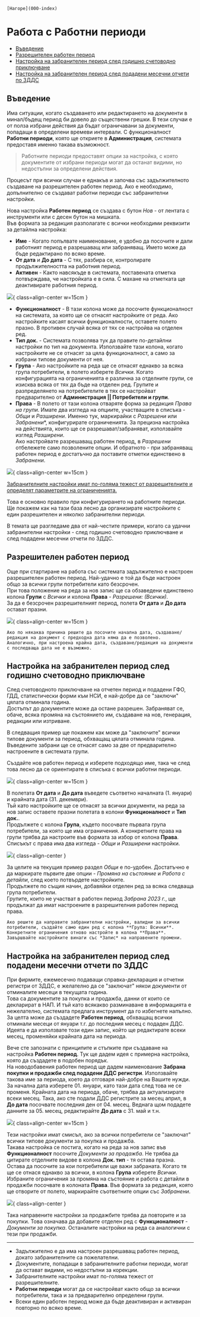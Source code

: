 ```{only} html
[Нагоре](000-index)
```

# **Работа с Работни периоди**  

- [Въведение](https://docs.unicontsoft.com/guide/erp/005-how-to/006-working-periods.html#id2)  
- [Разрешителен работен период](https://docs.unicontsoft.com/guide/erp/005-how-to/006-working-periods.html#id3)  
- [Настройка на забранителен период след годишно счетоводно приключване](https://docs.unicontsoft.com/guide/erp/005-how-to/006-working-periods.html#id4)    
- [Настройка на забранителен период след подадени месечни отчети по ЗДДС](https://docs.unicontsoft.com/guide/erp/005-how-to/006-working-periods.html#id5)  

## **Въведение**

Има ситуации, когато създаването или редактирането на документи в минал/бъдещ период би довело до съществени грешки. В тези случаи е от полза избрани действия да бъдат ограничавани за документи, попадащи в определени времеви интервали.
С функционалност **Работни периоди**, която ще откриете в **Администрация**, системата предоставя именно такава възможност.    

> Работните периоди предоставят опции за настройка, с която документите от избрани периоди могат да останат видими, но недостъпни за определени действия.  

Процесът при всички случаи е еднакъв и започва със задължителното създаване на разрешителен работен период. Ако е необходимо, допълнително се създават работни периоди със забранителни настройки.  

Нова настройка **Работен период** се създава с бутон *Нов* - от лентата с инструменти или с десен бутон на мишката.  
Във формата за редакция разполагате с всички необходими реквизити за детайлна настройка:

- **Име** - Когато попълвате наименование, е удобно да посочите и дали работният период е разрешаващ или забраняващ. Името може да бъде редактирано по всяко време.   
- **От дата** и **До дата** - С тях, разбира се, контролирате продължителността на работния период.  
- **Активен** - Както навсякъде в системата, поставената отметка потвърждава, че настройката е в сила. С махане на отметката ще деактивирате работния период.   

![](20240517-working-periods1.png){ class=align-center w=15cm }

- **Функционалност** - В тази колона може да посочите функционалност на системата, за която ще се отнасят настройките от реда. Ако настройките касаят всички функционалности, оставете полето празно. В противен случай всяка от тях се настройва на отделен ред.  
- **Тип док.** - Системата позволява тук да правите по-детайлни настройки по тип на документа. Използвайте тази колона, когато настройките не се отнасят за цяла функционалност, а само за избрани типове документи от нея.  
- **Група** - Ако настройките на реда ще се отнасят еднакво за всяка група потребители, в полето изберете *Всички*. Когато конфигурацията на ограниченията е различна за отделните групи, се изисква всяка от тях да бъде на отделен ред.  Групите и разпределянето на потребителите в тях се настройват предварително от **Администрация || Потребители и групи**.  
- **Права** - В полето от тази колона отваряте форма за редакция *Права на групи*. Имате два изгледа на опциите, участващите в списъка - *Общи* и *Разширени*. 
Именно тук, маркирайки с *Разрешени* или *Забранени**, конфигурирате ограниченията.
За прецизна настройка на действията, които ще се разрешават/забраняват, използвайте изглед *Разширени*.  
Ако настройвате разрешаващ работен период, в *Разрешени* отбележете само позволените опции. И обратното - при забраняващ работен период е достатъчно да поставите отметки единствено в *Забранени*. 

![](20240517-working-periods2.png){ class=align-center w=15cm }

<ins>Забранителните настройки имат по-голяма тежест от разрешителните и определят параметрите на ограниченията.</ins>  

Това е основно правило при конфигурирането на работните периоди. Ще покажем как на тази база лесно да организирате настройките с един разрешителен и няколко забранителни периоди.  

В темата ще разгледаме два от най-честите примери, когато са удачни забранителни настройки - след годишно счетоводно приключване и след подадени месечни отчети по ЗДДС.   

## **Разрешителен работен период** 

Още при стартиране на работа със системата задължително е настроен разрешителен работен период. Най-удачно е той да бъде настроен общо за всички групи потребители като безсрочен.   
При това положение на реда за нов запис ще са обзаведени единствено колона **Групи** с *Всички* и колона **Права** - *Разрешени: (Всички)*.  
За да е безсрочен разрешителният период, полета **От дата** и **До дата** остават празни.  

![](20240517-working-periods3.png){ class=align-center w=15cm }

```{tip}
Ако по някаква причина решите да посочите начална дата, създаване/редакция на документ с предходна дата няма да е позволено.  
Аналогично, при настроена крайна дата, създаване/редакция на документи с последваща дата не е възможно.   
```

## **Настройка на забранителен период след годишно счетоводно приключване** 

След счетоводното приключване на отчетен период и подадени ГФО, ГДД, статистически форми към НСИ, е най-добре да се "заключи" цялата отминала година.  
Достъпът до документите може да остане разрешен. Забраняват се, обаче, всяка промяна на състоянието им, създаване на нов, генерация, редакции или изтриване.

В следващия пример ще покажем как може да "заключите" всички типове документи за период, обхващащ цялата отминала година.  
Въведените забрани ще се отнасят само за две от предварително настроените в системата групи.  

Създайте нов работен период и изберете подходящо име, така че след това лесно да се ориентирате в списъка с всички работни периоди.  

![](20240517-working-periods4.png){ class=align-center w=15cm }
 
В полетата **От дата** и **До дата** въведете съответно началната (1. януари) и крайната дата (31. декември).  
Тъй като настройките ще се отнасят за всички документи, на реда за нов запис оставете празни полетата в колони **Функционалност** и **Тип док.**.  
Продължете с колона **Група**, където посочвате първата група потребители, за която ще има ограничения. А конкретните права на групи трябва да настроите във формата за избор от колона **Права**. Списъкът с права има два изгледа - *Общи* и *Разширени* настройки.  

![](20240517-working-periods5.png){ class=align-center }

За целите на текущия пример раздел *Общи* е по-удобен. Достатъчно е да маркирате първите две опции - *Промяна на състояние* и *Работа с детайли*, след което потвърдете настройките.  
Продължете по същия начин, добавяйки отделен ред за всяка следваща група потребители.  
Групите, които не участват в работен период *Забрана 2023 г.*, ще продължат да имат настроените в разрешителния работен период права.

```{tip}
Ако решите да направите забранителни настройки, валидни за всички потребители, създайте само един ред с колона **Група: Всички**. Конкретните ограничения отново настройте в колона **Права**.  
Завършвайте настройките винаги със *Запис* на направените промени.   
```

## **Настройка на забранителен период след подадени месечни отчети по ЗДДС**

При фирмите, ежемесечно подаващи справка-декларация и отчетни регистри от ЗДДС, е желателно да се "заключат" някои документи от отминалите месеци в текущата година.  
Това са документите за покупка и продажба, данни от които се декларират в НАП. И тъй като всякакво разминаване в информацията е нежелателно, системата предлага инструмент да го избегнете напълно.  
За целта може да създадете **Работен период**, обхващащ всички отминали месеци от януари т.г. до последния месец с подаден ДДС. Идеята е да използвате този един запис, който ще редактирате всеки месец, променяйки крайната дата на периода.  

Вече сте запознати с принципите и стъпките при създаване на настройка **Работен период**. Тук ще дадем идея с примерна настройка, която да създадете в подобен порядък.  
На новодобавения работен период ще дадем наименование **Забрана покупки и продажби след подадени ДДС регистри**. Използвайте такова име за периода, което да отговаря най-добре на Вашите нужди.  
За начална дата изберете 01. януари, като тази дата след това не се променя. Крайната дата на периода, обаче, трябва да актуализирате всеки месец. Така, ако сте подали ДДС регистрите за месец април, в **До дата** посочвате последния ден от 04. месец. Веднага щом подадете данните за 05. месец, редактирайте **До дата** с 31. май и т.н.  

![](20240517-working-periods6.png){ class=align-center w=15cm }

Тези настройки имат смисъл, ако за всички потребители се "заключат" всички типове документи за покупка и продажба.  
Такава настройка се постига, когато на реда за нов запис във **Функционалност** посочите *Документи за продажба*. Не трябва да цитирате отделните видове в колона **Док. тип** - тя остава празна.  
Остава да посочите за кои потребители ще важи забраната. Когато тя ще се отнася еднакво за всички, в колона **Група** изберете *Всички*.  
Избраните ограничения за промяна на състояние и работа с детайли в продажби посочвате в колоната **Права**. Във формата за редакция, която ще отворите от полето, маркирайте съответните опции със *Забранени*.  

![](20240517-working-periods7.png){ class=align-center }

Така направените настройки за продажбите трябва да повторите и за покупки. Това означава да добавите отделен ред с **Функционалност** - *Документи за покупка*. Останалите настройки на реда са аналогични с тези при продажби.


---  
- Задължително е да има настроен разрешаващ работен период, докато забранителните са пожелателни.   
- Документите, попадащи в забранителните работни периоди, могат да остават видими, но недостъпни за корекции.  
- Забранителните настройки имат по-голяма тежест от разрешителните.  
- **Работни периоди** могат да се настройват както общо за всички потребители, така и за предварително определени групи.  
- Всеки един работен период може да бъде деактивиран и активиран повторно по всяко време.
